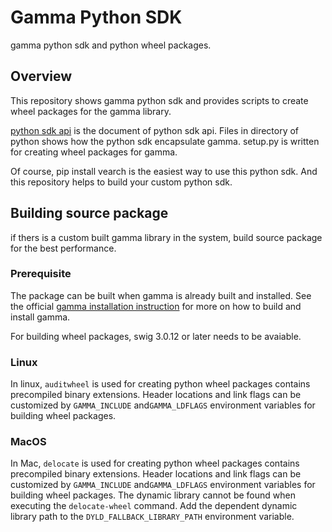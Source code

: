 # Gamma Python SDK

gamma python sdk and python wheel packages.

## Overview

This repository shows gamma python sdk and provides scripts to create wheel
packages for the gamma library.

[python sdk api](./docs/APIPythonSDK.md) is the document of python sdk api. Files in directory of python shows how the python sdk encapsulate gamma. setup.py is written for creating wheel packages for gamma.

Of course, pip install vearch is the easiest way to use this python sdk. And this repository helps to build your custom python sdk.

## Building source package

if thers is a custom built gamma library in the system, build source package for the best performance.

### Prerequisite

The package can be built when gamma is already built and installed. See the official [gamma installation
instruction](https://github.com/vearch/gamma/blob/master/README.md) for more on how to build and install gamma. 

For building wheel packages, swig 3.0.12 or later needs to be avaiable.

### Linux

In linux, `auditwheel` is used for creating python wheel packages contains precompiled binary extensions.
Header locations and link flags can be customized by `GAMMA_INCLUDE` and`GAMMA_LDFLAGS` environment variables for building wheel packages.

### MacOS

In Mac, `delocate` is used for creating python wheel packages contains precompiled binary extensions.
Header locations and link flags can be customized by `GAMMA_INCLUDE` and`GAMMA_LDFLAGS` environment variables for building wheel packages.  The dynamic library cannot be found when executing the `delocate-wheel` command. Add the dependent dynamic library path to the `DYLD_FALLBACK_LIBRARY_PATH` environment variable.